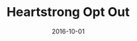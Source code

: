 ---
title: Heartstrong Opt Out
articlename: >-
  Participation Rates With Opt-out Enrollment in a Remote Monitoring Intervention for Patients With Myocardial Infarction
date: 2016-10-01
summary: >-
  replace
authors: >-
  Shivan J. Mehta, MD, MBA, MSHP; Andrea B. Troxel, ScD; Noora Marcus, MA; Christina Jameson, BS; Devon Taylor, BS; David A. Asch, MD, MBA; Kevin G. Volpp, MD, PhD
source: 'http://jamanetwork.com/journals/jamacardiology/article-abstract/2549969'
journal: JAMA Cardiol.
---
